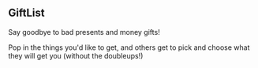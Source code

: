 GiftList
---

Say goodbye to bad presents and money gifts!

Pop in the things you'd like to get, and others get to pick and choose what they will get you (without the doubleups!)
